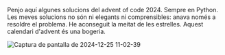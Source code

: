 Penjo aquí algunes solucions del advent of code 2024. Sempre en Python. Les meves solucions no són ni elegants ni comprensibles: anava només a resoldre el problema. He aconseguit la meitat de les estrelles. Aquest calendari d'advent és una bogeria.

![Captura de pantalla de 2024-12-25 11-02-39](https://github.com/user-attachments/assets/2b9da9c1-30fd-4771-9402-82b37da24f85)
